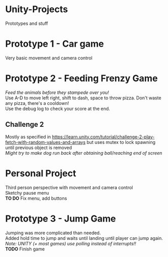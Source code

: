 # Unity-Projects
Prototypes and stuff


# Prototype 1 - **Car game**  
Very basic movement and camera control  
  
# Prototype 2 - **Feeding Frenzy Game**  
*Feed the animals before they stampede over you!*  
Use A-D to move left right, shift to dash, space to throw pizza. Don't waste any pizza, there's a cooldown!  
Use the debug log to check your score at the end.
## Challenge 2
Mostly as specified in https://learn.unity.com/tutorial/challenge-2-play-fetch-with-random-values-and-arrays but uses mutex to lock spawning until previous object is removed  
*Might try to make dog run back after obtaining ball/reaching end of screen*

# Personal Project  
Third person perspective with movement and camera control  
Sketchy pause menu  
**TO DO** Fix menu, add buttons  

# Prototype 3 - **Jump Game**  
Jumping was more complicated than needed.  
Added hold time to jump and waits until landing until player can jump again.  
*Note: UNITY (+ most games) use polling instead of interrupts!!*  
**TODO** Finish game  
